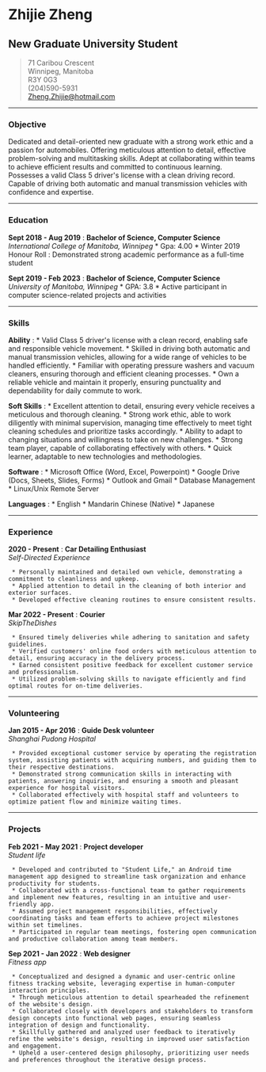 # Zhijie Zheng
## New Graduate University Student

> 71 Caribou Crescent       
> Winnipeg, Manitoba    
> R3Y 0G3       
> (204)590-5931     
> Zheng.Zhijie@hotmail.com

-----
### Objective
Dedicated and detail-oriented new graduate with a strong work ethic and a passion for automobiles. Offering meticulous attention to detail, effective problem-solving and multitasking skills. Adept at collaborating within teams to achieve efficient results and committed to continuous learning. Possesses a valid Class 5 driver's license with a clean driving record. Capable of driving both automatic and manual transmission vehicles with confidence and expertise.

-----
### Education
**Sept 2018 - Aug 2019**
:    **Bachelor of Science, Computer Science**<br />
     *International College of Manitoba, Winnipeg*
     * Gpa: 4.00
     * Winter 2019 Honour Roll
     : Demonstrated strong academic performance as a full-time student

**Sept 2019 - Feb 2023**
:    **Bachelor of Science, Computer Science**<br />
     *University of Manitoba, Winnipeg*
     * GPA: 3.8
     * Active participant in computer science-related projects and activities
    
-----
### Skills
**Ability**
:    *   Valid Class 5 driver's license with a clean record, enabling safe and responsible vehicle movement.
     *   Skilled in driving both automatic and manual transmission vehicles, allowing for a wide range of vehicles to be handled efficiently.
     *   Familiar with operating pressure washers and vacuum cleaners, ensuring thorough and efficient cleaning
processes.
     *   Own a reliable vehicle and maintain it properly, ensuring punctuality and dependability for daily commute to work.
     
**Soft Skills**
:    *   Excellent attention to detail, ensuring every vehicle receives a meticulous and thorough cleaning.
     *   Strong work ethic, able to work diligently with minimal supervision, managing time effectively to meet tight cleaning schedules and prioritize tasks accordingly.
     *   Ability to adapt to changing situations and willingness to take on new challenges.
     *   Strong team player, capable of collaborating effectively with others.
     *   Quick learner, adaptable to new technologies and methodologies.
     
**Software**
:    *  Microsoft Office (Word, Excel, Powerpoint)
     *  Google Drive (Docs, Sheets, Slides, Forms)
     *  Outlook and Gmail
     *  Database Management
     *  Linux/Unix Remote Server

**Languages**
:    *  English
     *  Mandarin Chinese (Native)
     *  Japanese
     
----- 
### Experience
**2020 - Present**
:    **Car Detailing Enthusiast**<br />
     *Self-Directed Experience*
     
     * Personally maintained and detailed own vehicle, demonstrating a commitment to cleanliness and upkeep.
     * Applied attention to detail in the cleaning of both interior and exterior surfaces.
     * Developed effective cleaning routines to ensure consistent results.

**Mar 2022 - Present**
:    **Courier**<br />
     *SkipTheDishes*
     
     * Ensured timely deliveries while adhering to sanitation and safety guidelines.
     * Verified customers' online food orders with meticulous attention to detail, ensuring accuracy in the delivery process.
     * Earned consistent positive feedback for excellent customer service and professionalism.
     * Utilized problem-solving skills to navigate efficiently and find optimal routes for on-time deliveries.
  
-----
### Volunteering
**Jan 2015 - Apr 2016**
:    **Guide Desk volunteer**<br />
     *Shanghai Pudong Hospital*

     * Provided exceptional customer service by operating the registration system, assisting patients with acquiring numbers, and guiding them to their respective destinations.
     * Demonstrated strong communication skills in interacting with patients, answering inquiries, and ensuring a smooth and pleasant experience for hospital visitors.
     * Collaborated effectively with hospital staff and volunteers to optimize patient flow and minimize waiting times.
    
-----
### Projects
**Feb 2021 - May 2021**
:    **Project developer**<br />
     *Student life*

     * Developed and contributed to "Student Life," an Android time management app designed to streamline task organization and enhance productivity for students.
     * Collaborated with a cross-functional team to gather requirements and implement new features, resulting in an intuitive and user-friendly app.
     * Assumed project management responsibilities, effectively coordinating tasks and team efforts to achieve project milestones within set timelines.
     * Participated in regular team meetings, fostering open communication and productive collaboration among team members.

**Sep 2021 - Jan 2022**
:    **Web designer**<br />
     *Fitness app*

     * Conceptualized and designed a dynamic and user-centric online fitness tracking website, leveraging expertise in human-computer interaction principles.
     * Through meticulous attention to detail spearheaded the refinement of the website's design.
     * Collaborated closely with developers and stakeholders to transform design concepts into functional web pages, ensuring seamless integration of design and functionality.
     * Skillfully gathered and analyzed user feedback to iteratively refine the website's design, resulting in improved user satisfaction and engagement.
     * Upheld a user-centered design philosophy, prioritizing user needs and preferences throughout the iterative design process.
